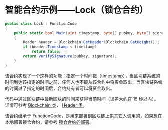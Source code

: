 # 智能合约示例——Lock（锁仓合约）

```c#
public class Lock : FunctionCode
{
    public static bool Main(uint timestamp, byte[] pubkey, byte[] signature)
    {
        Header header = Blockchain.GetHeader(Blockchain.GetHeight());
        if (header.Timestamp < timestamp)
            return false;
        return VerifySignature(pubkey, signature);
    }
}
```

该合约实现了一个这样的功能：指定一个时间戳（timestamp），当区块链系统的时间到达该指定的时间之前，任何人也不能从该合约中将资金取出，当区块链系统的时间过了指定的时间后，合约持有者可以将资金取出。

代码中通过区块链中最新区块的时间来获得当前时间（误差大约在 15 秒以内）。详情可参考 [Blockchain 类](../fw/dotnet/AntShares/Blockchain.md)，   [Header 类](../fw/dotnet/AntShares/Header.md)。

该合约继承于 FunctionCode，是用来部署到区块链上供其它人调用的，如果想在本地部署锁仓合约，请参考 [锁仓合约的部署](Lock2.md)。